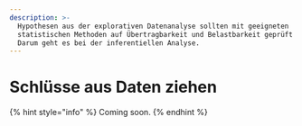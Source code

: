 ```yaml
---
description: >-
  Hypothesen aus der explorativen Datenanalyse sollten mit geeigneten
  statistischen Methoden auf Übertragbarkeit und Belastbarkeit geprüft werden.
  Darum geht es bei der inferentiellen Analyse.
---
```


# Schlüsse aus Daten ziehen

{% hint style="info" %}
Coming soon.
{% endhint %}
